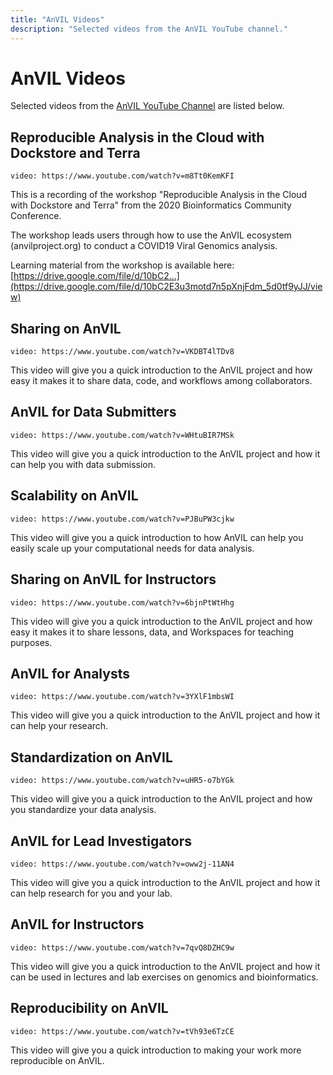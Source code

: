 ```yaml
---
title: "AnVIL Videos"
description: "Selected videos from the AnVIL YouTube channel."
---
```


# AnVIL Videos

Selected videos from the [AnVIL YouTube Channel](https://www.youtube.com/channel/UCBbHCj7kUogAMFyBAzzzfUw) are listed below.

## Reproducible Analysis in the Cloud with Dockstore and Terra

`video: https://www.youtube.com/watch?v=m8Tt0KemKFI`

This is a recording of the workshop "Reproducible Analysis in the Cloud with Dockstore and Terra" from the 2020 Bioinformatics Community Conference.

The workshop leads users through how to use the AnVIL ecosystem (anvilproject.org) to conduct a COVID19 Viral Genomics analysis. 

Learning material from the workshop is available here: [https://drive.google.com/file/d/10bC2...](https://drive.google.com/file/d/10bC2E3u3motd7n5pXnjFdm_5d0tf9yJJ/view)

## Sharing on AnVIL

`video: https://www.youtube.com/watch?v=VKDBT4lTDv8`

This video will give you a quick introduction to the AnVIL project and how easy it makes it to share data, code, and workflows among collaborators.

## AnVIL for Data Submitters

`video: https://www.youtube.com/watch?v=WHtuBIR7MSk`

This video will give you a quick introduction to the AnVIL project and how it can help you with data submission.

## Scalability on AnVIL

`video: https://www.youtube.com/watch?v=PJBuPW3cjkw`

This video will give you a quick introduction to how AnVIL can help you easily scale up your computational needs for data analysis.

## Sharing on AnVIL for Instructors

`video: https://www.youtube.com/watch?v=6bjnPtWtHhg`

This video will give you a quick introduction to the AnVIL project and how easy it makes it to share lessons, data, and Workspaces for teaching purposes.

## AnVIL for Analysts

`video: https://www.youtube.com/watch?v=3YXlF1mbsWI`

This video will give you a quick introduction to the AnVIL project and how it can help your research.

## Standardization on AnVIL

`video: https://www.youtube.com/watch?v=uHR5-o7bYGk`

This video will give you a quick introduction to the AnVIL project and how you standardize your data analysis.

## AnVIL for Lead Investigators

`video: https://www.youtube.com/watch?v=oww2j-11AN4`

This video will give you a quick introduction to the AnVIL project and how it can help research for you and your lab.

## AnVIL for Instructors

`video: https://www.youtube.com/watch?v=7qvQ8DZHC9w`

This video will give you a quick introduction to the AnVIL project and how it can be used in lectures and lab exercises on genomics and bioinformatics.

## Reproducibility on AnVIL

`video: https://www.youtube.com/watch?v=tVh93e6TzCE`

This video will give you a quick introduction to making your work more reproducible on AnVIL.
